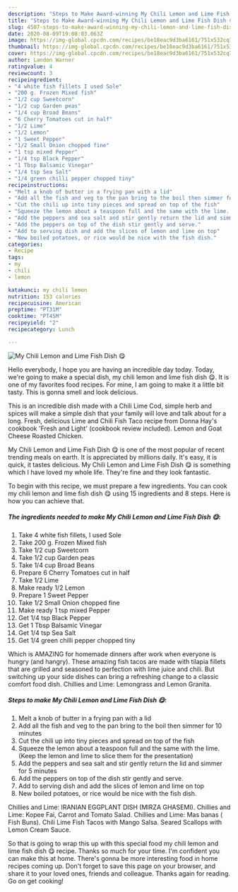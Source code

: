 ```yaml
---
description: "Steps to Make Award-winning My Chili Lemon and Lime Fish Dish 😋"
title: "Steps to Make Award-winning My Chili Lemon and Lime Fish Dish 😋"
slug: 4507-steps-to-make-award-winning-my-chili-lemon-and-lime-fish-dish
date: 2020-08-09T19:08:03.063Z
image: https://img-global.cpcdn.com/recipes/be18eac9d3ba6161/751x532cq70/my-chili-lemon-and-lime-fish-dish-😋-recipe-main-photo.jpg
thumbnail: https://img-global.cpcdn.com/recipes/be18eac9d3ba6161/751x532cq70/my-chili-lemon-and-lime-fish-dish-😋-recipe-main-photo.jpg
cover: https://img-global.cpcdn.com/recipes/be18eac9d3ba6161/751x532cq70/my-chili-lemon-and-lime-fish-dish-😋-recipe-main-photo.jpg
author: Landon Warner
ratingvalue: 4
reviewcount: 3
recipeingredient:
- "4 white fish fillets I used Sole"
- "200 g. Frozen Mixed fish"
- "1/2 cup Sweetcorn"
- "1/2 cup Garden peas"
- "1/4 cup Broad Beans"
- "6 Cherry Tomatoes cut in half"
- "1/2 Lime"
- "1/2 Lemon"
- "1 Sweet Pepper"
- "1/2 Small Onion chopped fine"
- "1 tsp mixed Pepper"
- "1/4 tsp Black Pepper"
- "1 Tbsp Balsamic Vinegar"
- "1/4 tsp Sea Salt"
- "1/4 green chilli pepper chopped tiny"
recipeinstructions:
- "Melt a knob of butter in a frying pan with a lid"
- "Add all the fish and veg to the pan bring to the boil then simmer for 10 minutes"
- "Cut the chili up into tiny pieces and spread on top of the fish"
- "Squeeze the lemon about a teaspoon full and the same with the lime. (Keep the lemon and lime to slice them for the presentation)"
- "Add the peppers and sea salt and stir gently return the lid and simmer for 5 minutes"
- "Add the peppers on top of the dish stir gently and serve."
- "Add to serving dish and add the slices of lemon and lime on top"
- "New boiled potatoes, or rice would be nice with the fish dish."
categories:
- Recipe
tags:
- my
- chili
- lemon

katakunci: my chili lemon 
nutrition: 153 calories
recipecuisine: American
preptime: "PT31M"
cooktime: "PT45M"
recipeyield: "2"
recipecategory: Lunch

---
```



![My Chili Lemon and Lime Fish Dish 😋](https://img-global.cpcdn.com/recipes/be18eac9d3ba6161/751x532cq70/my-chili-lemon-and-lime-fish-dish-😋-recipe-main-photo.jpg)

Hello everybody, I hope you are having an incredible day today. Today, we're going to make a special dish, my chili lemon and lime fish dish 😋. It is one of my favorites food recipes. For mine, I am going to make it a little bit tasty. This is gonna smell and look delicious.

This is an incredible dish made with a Chili Lime Cod, simple herb and spices will make a simple dish that your family will love and talk about for a long. Fresh, delicious Lime and Chili Fish Taco recipe from Donna Hay&#39;s cookbook &#39;Fresh and Light&#39; (cookbook review included). Lemon and Goat Cheese Roasted Chicken.

My Chili Lemon and Lime Fish Dish 😋 is one of the most popular of recent trending meals on earth. It is appreciated by millions daily. It's easy, it is quick, it tastes delicious. My Chili Lemon and Lime Fish Dish 😋 is something which I have loved my whole life. They're fine and they look fantastic.


To begin with this recipe, we must prepare a few ingredients. You can cook my chili lemon and lime fish dish 😋 using 15 ingredients and 8 steps. Here is how you can achieve that.

<!--inarticleads1-->

##### The ingredients needed to make My Chili Lemon and Lime Fish Dish 😋:

1. Take 4 white fish fillets, I used Sole
1. Take 200 g. Frozen Mixed fish
1. Take 1/2 cup Sweetcorn
1. Take 1/2 cup Garden peas
1. Take 1/4 cup Broad Beans
1. Prepare 6 Cherry Tomatoes cut in half
1. Take 1/2 Lime
1. Make ready 1/2 Lemon
1. Prepare 1 Sweet Pepper
1. Take 1/2 Small Onion chopped fine
1. Make ready 1 tsp mixed Pepper
1. Get 1/4 tsp Black Pepper
1. Get 1 Tbsp Balsamic Vinegar
1. Get 1/4 tsp Sea Salt
1. Get 1/4 green chilli pepper chopped tiny


Which is AMAZING for homemade dinners after work when everyone is hungry (and hangry). These amazing fish tacos are made with tilapia fillets that are grilled and seasoned to perfection with lime juice and chili. But switching up your side dishes can bring a refreshing change to a classic comfort food dish. Chillies and Lime: Lemongrass and Lemon Granita. 

<!--inarticleads2-->

##### Steps to make My Chili Lemon and Lime Fish Dish 😋:

1. Melt a knob of butter in a frying pan with a lid
1. Add all the fish and veg to the pan bring to the boil then simmer for 10 minutes
1. Cut the chili up into tiny pieces and spread on top of the fish
1. Squeeze the lemon about a teaspoon full and the same with the lime. (Keep the lemon and lime to slice them for the presentation)
1. Add the peppers and sea salt and stir gently return the lid and simmer for 5 minutes
1. Add the peppers on top of the dish stir gently and serve.
1. Add to serving dish and add the slices of lemon and lime on top
1. New boiled potatoes, or rice would be nice with the fish dish.


Chillies and Lime: IRANIAN EGGPLANT DISH (MIRZA GHASEMI). Chillies and Lime: Kopee Fai, Carrot and Tomato Salad. Chillies and Lime: Mas banas ( Fish Buns). Chili Lime Fish Tacos with Mango Salsa. Seared Scallops with Lemon Cream Sauce. 

So that is going to wrap this up with this special food my chili lemon and lime fish dish 😋 recipe. Thanks so much for your time. I'm confident you can make this at home. There's gonna be more interesting food in home recipes coming up. Don't forget to save this page on your browser, and share it to your loved ones, friends and colleague. Thanks again for reading. Go on get cooking!
